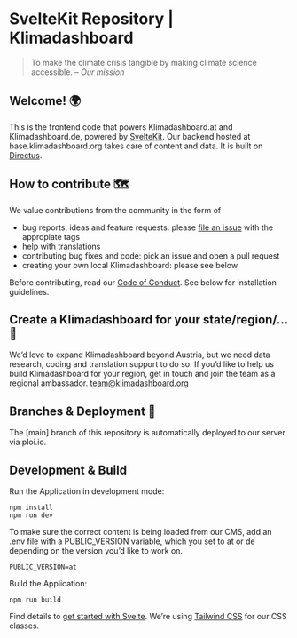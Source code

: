 # SvelteKit Repository | Klimadashboard

> To make the climate crisis tangible by making climate science accessible.
> – _Our mission_

## Welcome! 🌍

This is the frontend code that powers Klimadashboard.at and Klimadashboard.de, powered by [SvelteKit](https://kit.svelte.dev). Our backend hosted at base.klimadashboard.org takes care of content and data. It is built on [Directus](https://directus.io).

## How to contribute 🗺

We value contributions from the community in the form of

- bug reports, ideas and feature requests: please [file an issue](https://github.com/klimadashboard/klimadashboardAT-core/issues) with the appropiate tags
- help with translations
- contributing bug fixes and code: pick an issue and open a pull request
- creating your own local Klimadashboard: please see below

Before contributing, read our [Code of Conduct](CODE_OF_CONDUCT.md). See below for installation guidelines.

## Create a Klimadashboard for your state/region/... 🗾

We’d love to expand Klimadashboard beyond Austria, but we need data research, coding and translation support to do so. If you’d like to help us build Klimadashboard for your region, get in touch and join the team as a regional ambassador. <team@klimadashboard.org>

## Branches & Deployment 🧭

The [main] branch of this repository is automatically deployed to our server via ploi.io.

## Development & Build

Run the Application in development mode:

```
npm install
npm run dev
```

To make sure the correct content is being loaded from our CMS, add an .env file with a PUBLIC_VERSION variable, which you set to at or de depending on the version you’d like to work on.

```
PUBLIC_VERSION=at
```

Build the Application:

```
npm run build
```

Find details to [get started with Svelte](https://svelte.dev/). We’re using [Tailwind CSS](https://tailwindcss.com/) for our CSS classes.
